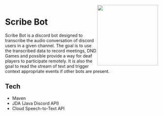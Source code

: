 <img align="right" src="https://user-images.githubusercontent.com/17032276/131927356-6df2919e-bfb2-4adc-ad92-a9f646f94eb5.png" height="200" width="200">

# Scribe Bot

Scribe Bot is a discord bot designed to transcribe the audio conversation of discord users in a given channel. The goal is to use the transcribed data to record meetings, DND Games and possible provide a way for deaf players to participate remotely. It is also the goal to read the stream of text and trigger context appropriate events if other bots are present. 

## Tech
* Maven
* JDA (Java Discord API)
* Cloud Speech-to-Text API
